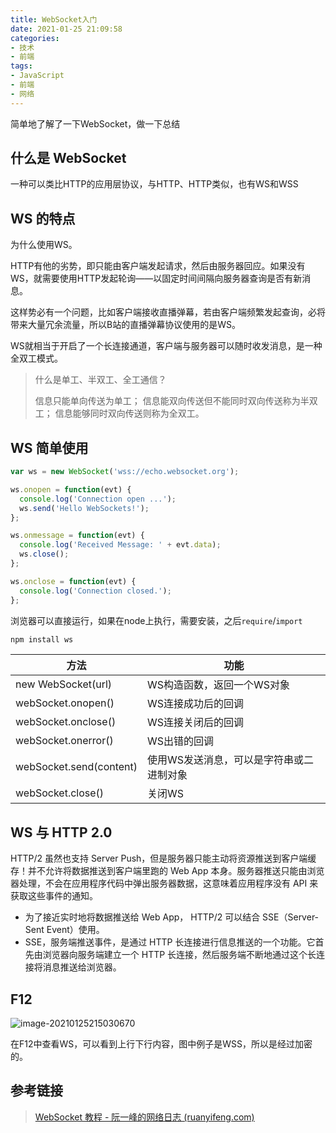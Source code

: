 ```yaml
---
title: WebSocket入门
date: 2021-01-25 21:09:58
categories:
- 技术
- 前端
tags:
- JavaScript
- 前端
- 网络
---
```


简单地了解了一下WebSocket，做一下总结

## 什么是 WebSocket

一种可以类比HTTP的应用层协议，与HTTP、HTTP类似，也有WS和WSS



## WS 的特点

为什么使用WS。

HTTP有他的劣势，即只能由客户端发起请求，然后由服务器回应。如果没有WS，就需要使用HTTP发起轮询——以固定时间间隔向服务器查询是否有新消息。

这样势必有一个问题，比如客户端接收直播弹幕，若由客户端频繁发起查询，必将带来大量冗余流量，所以B站的直播弹幕协议使用的是WS。

WS就相当于开启了一个长连接通道，客户端与服务器可以随时收发消息，是一种全双工模式。

> 什么是单工、半双工、全工通信？
>
> 信息只能单向传送为单工；
> 信息能双向传送但不能同时双向传送称为半双工；
> 信息能够同时双向传送则称为全双工。

<!--more-->

## WS 简单使用

```javascript
var ws = new WebSocket('wss://echo.websocket.org');

ws.onopen = function(evt) {
  console.log('Connection open ...');
  ws.send('Hello WebSockets!');
};

ws.onmessage = function(evt) {
  console.log('Received Message: ' + evt.data);
  ws.close();
};

ws.onclose = function(evt) {
  console.log('Connection closed.');
};
```

浏览器可以直接运行，如果在node上执行，需要安装，之后`require`/`import`

```sh
npm install ws
```



| 方法                    | 功能                                     |
| ----------------------- | ---------------------------------------- |
| new WebSocket(url)      | WS构造函数，返回一个WS对象               |
| webSocket.onopen()      | WS连接成功后的回调                       |
| webSocket.onclose()     | WS连接关闭后的回调                       |
| webSocket.onerror()     | WS出错的回调                             |
| webSocket.send(content) | 使用WS发送消息，可以是字符串或二进制对象 |
| webSocket.close()       | 关闭WS                                   |



## WS 与 HTTP 2.0

HTTP/2 虽然也支持 Server Push，但是服务器只能主动将资源推送到客户端缓存！并不允许将数据推送到客户端里跑的 Web App 本身。服务器推送只能由浏览器处理，不会在应用程序代码中弹出服务器数据，这意味着应用程序没有 API 来获取这些事件的通知。

- 为了接近实时地将数据推送给 Web App， HTTP/2 可以结合 SSE（Server-Sent Event）使用。
- SSE，服务端推送事件，是通过 HTTP 长连接进行信息推送的一个功能。它首先由浏览器向服务端建立一个 HTTP 长连接，然后服务端不断地通过这个长连接将消息推送给浏览器。



## F12

![image-20210125215030670](image-20210125215030670.png)

在F12中查看WS，可以看到上行下行内容，图中例子是WSS，所以是经过加密的。



## 参考链接

> [WebSocket 教程 - 阮一峰的网络日志 (ruanyifeng.com)](http://www.ruanyifeng.com/blog/2017/05/websocket.html)
